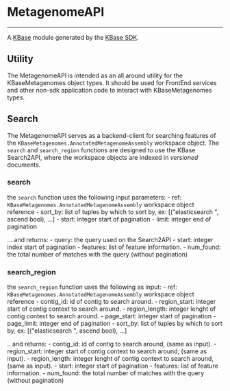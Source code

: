 
# MetagenomeAPI
---

A [KBase](https://kbase.us) module generated by the [KBase SDK](https://github.com/kbase/kb_sdk).


## Utility

The MetagenomeAPI is intended as an all around utility for the KBaseMetagenomes object types. It should be used for FrontEnd services and other non-sdk application code to interact with KBaseMetagenomes types.

## Search

The MetagenomeAPI serves as a backend-client for searching features of the `KBaseMetagenomes.AnnotatedMetagenomeAssembly` workspace object. The `search` and `search_region` functions are designed to use the KBase Search2API, where the workspace objects are indexed in _versioned_ documents.

### search
the `search` function uses the following input parameters:
	- ref: `KBaseMetagenomes.AnnotatedMetagenomeAssembly` workspace object reference
    - sort_by: list of tuples by which to sort by, ex: [("elasticsearch ", ascend bool), ...]
    - start: integer start of pagination
    - limit: integer end of pagination

... and returns:
    - query: the query used on the Search2API
    - start: integer index start of pagination
    - features: list of feature information.
    - num_found: the total number of matches with the query (without pagination)


### search_region
the `search_region` function uses the following as input:
	- ref: `KBaseMetagenomes.AnnotatedMetagenomeAssembly` workspace object reference
    - contig_id: id of contig to search around.
    - region_start: integer start of contig context to search around.
    - region_length: integer lenght of contig context to search around.
    - page_start: integer start of pagination
    - page_limit: integer end of pagination
    - sort_by: list of tuples by which to sort by, ex: [("elasticsearch ", ascend bool), ...]

.. and returns:
    - contig_id: id of contig to search around, (same as input).
    - region_start: integer start of contig context to search around, (same as input).
    - region_length: integer lenght of contig context to search around, (same as input).
    - start: integer start of pagination
    - features: list of feature information.
    - num_found: the total number of matches with the query (without pagination)
